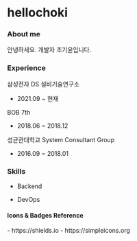 # hellochoki

<h3> About me </h3>
안녕하세요. 개발자 조기윤입니다.


<h3> Experience </h3>

삼성전자 DS 설비기술연구소 
- 2021.09 ~ 현재

BOB 7th 
- 2018.06 ~ 2018.12

성균관대학교 System Consultant Group 
- 2016.09 ~ 2018.01


<h3> Skills </h3>

- Backend

- DevOps 


<h4> Icons & Badges Reference </h4>
- https://shields.io
- https://simpleicons.org
